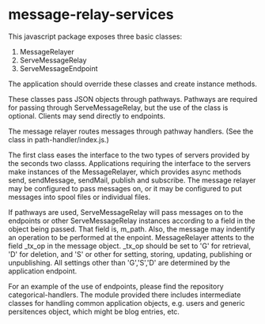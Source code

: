 # message-relay-services
 
This javascript package exposes three basic classes:

1. MessageRelayer
2. ServeMessageRelay
3. ServeMessageEndpoint

The application should override these classes and create instance methods.

These classes pass JSON objects through pathways. Pathways are required for passing through ServeMessageRelay, but the use of the class is optional. Clients may send directly to endpoints. 

The message relayer routes messages through pathway handlers. (See the class in path-handler/index.js.) 

The first class eases the interface to the two types of servers provided by the seconds two classs. Applications requiring the interface to the servers make instances of the MessageRelayer, which provides async methods send, sendMessage, sendMail, publish and subscribe.  The message relayer may be configured to pass messages on, or it may be configured to put messages into spool files or individual files. 

If pathways are used, ServeMessageRelay will pass messages on to the endpoints or other ServeMessageRelay instances according to a field in the object being passed. That field is, m\_path. Also, the message may indentify an operation to be performed at the enpoint. MessageRelayer attents to the field \_tx\_op in the message object. \_tx\_op should be set to 'G' for retrieval, 'D' for deletion, and 'S' or other for setting, storing, updating, publishing or unpublishing.  All settings other than 'G','S','D' are determined by the application endpoint.


For an example of the use of endpoints, please find the repository categorical-handlers.  The module provided there includes intermediate classes for handling common application objects, e.g. users and generic persitences object, which might be blog entries, etc.



 

